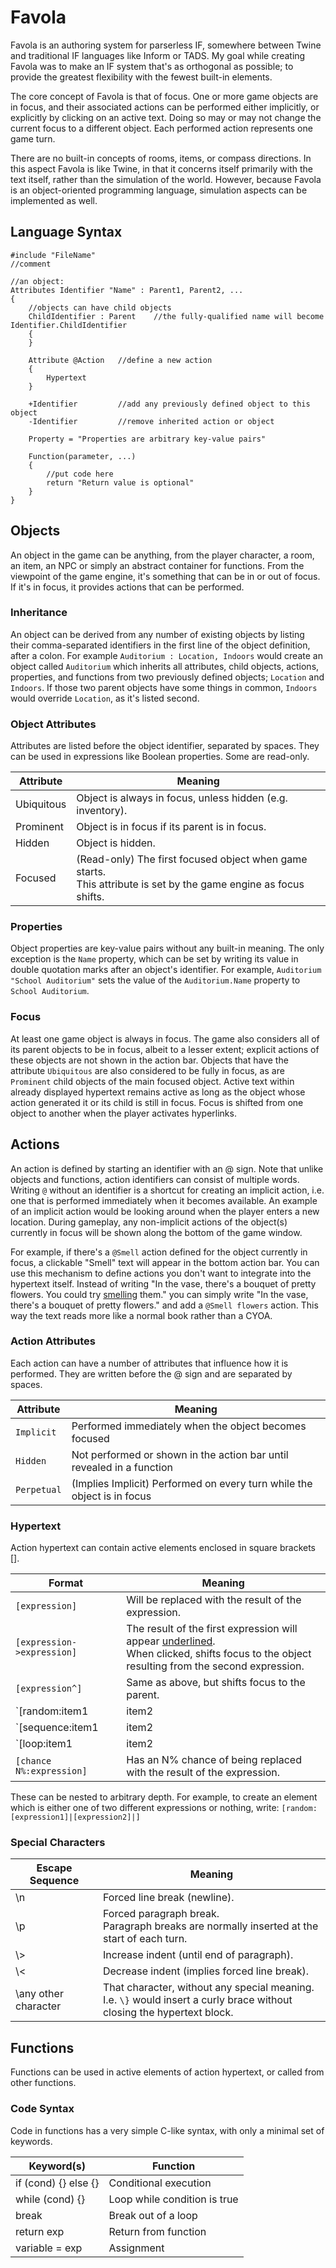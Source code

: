 # Favola

Favola is an authoring system for parserless IF, somewhere between Twine and traditional IF languages like Inform or TADS. My goal while creating Favola was to make an IF system that's as orthogonal as possible; to provide the greatest flexibility with the fewest built-in elements.

The core concept of Favola is that of focus. One or more game objects are in focus, and their associated actions can be performed either implicitly, or explicitly by clicking on an active text. Doing so may or may not change the current focus to a different object. Each performed action represents one game turn.

There are no built-in concepts of rooms, items, or compass directions. In this aspect Favola is like Twine, in that it concerns itself primarily with the text itself, rather than the simulation of the world. However, because Favola is an object-oriented programming language, simulation aspects can be implemented as well.



## Language Syntax

	#include "FileName"
	//comment
	
	//an object:
	Attributes Identifier "Name" : Parent1, Parent2, ...
	{
		//objects can have child objects
		ChildIdentifier : Parent	//the fully-qualified name will become Identifier.ChildIdentifier
		{
		}
	
		Attribute @Action	//define a new action
		{
	    	Hypertext
		}
	
		+Identifier			//add any previously defined object to this object
		-Identifier			//remove inherited action or object
	
		Property = "Properties are arbitrary key-value pairs"
		
		Function(parameter, ...)
		{
			//put code here
			return "Return value is optional"
		}
	}




## Objects

An object in the game can be anything, from the player character, a room, an item, an NPC or simply an abstract container for functions. From the viewpoint of the game engine, it's something that can be in or out of focus. If it's in focus, it provides actions that can be performed.

### Inheritance

An object can be derived from any number of existing objects by listing their comma-separated identifiers in the first line of the object definition, after a colon. For example `Auditorium : Location, Indoors` would create an object called `Auditorium` which inherits all attributes, child objects, actions, properties, and functions from two previously defined objects; `Location` and `Indoors`. If those two parent objects have some things in common, `Indoors` would override `Location`, as it's listed second.

### Object Attributes

Attributes are listed before the object identifier, separated by spaces. They can be used in expressions like Boolean properties. Some are read-only.

Attribute | Meaning
----|----
Ubiquitous | Object is always in focus, unless hidden (e.g. inventory). 
Prominent | Object is in focus if its parent is in focus. 
Hidden | Object is hidden. 
Focused | (Read-only) The first focused object when game starts.<br />This attribute is set by the game engine as focus shifts. 

### Properties

Object properties are key-value pairs without any built-in meaning. The only exception is the `Name` property, which can be set by writing its value in double quotation marks after an object's identifier. For example, `Auditorium "School Auditorium"` sets the value of the `Auditorium.Name` property to `School Auditorium`.

### Focus

At least one game object is always in focus. The game also considers all of its parent objects to be in focus, albeit to a lesser extent; explicit actions of these objects are not shown in the action bar. Objects that have the attribute `Ubiquitous` are also considered to be fully in focus, as are `Prominent` child objects of the main focused object. Active text within already displayed hypertext remains active as long as the object whose action generated it or its child is still in focus. Focus is shifted from one object to another when the player activates hyperlinks.



Actions
----------

An action is defined by starting an identifier with an @ sign. Note that unlike objects and functions, action identifiers can consist of multiple words. Writing `@` without an identifier is a shortcut for creating an implicit action, i.e. one that is performed immediately when it becomes available. An example of an implicit action would be looking around when the player enters a new location. During gameplay, any non-implicit actions of the object(s) currently in focus will be shown along the bottom of the game window.

For example, if there's a `@Smell` action defined for the object currently in focus, a clickable "Smell" text will appear in the bottom action bar. You can use this mechanism to define actions you don't want to integrate into the hypertext itself. Instead of writing "In the vase, there's a bouquet of pretty flowers. You could try <u>smelling</u> them." you can simply write "In the vase, there's a bouquet of pretty flowers." and add a `@Smell flowers` action. This way the text reads more like a normal book rather than a CYOA.

### Action Attributes

Each action can have a number of attributes that influence how it is performed. They are written before the @ sign and are separated by spaces.

Attribute | Meaning
---|---
`Implicit` | Performed immediately when the object becomes focused 
`Hidden` | Not performed or shown in the action bar until revealed in a function 
`Perpetual` | (Implies Implicit) Performed on every turn while the object is in focus 

### Hypertext

Action hypertext can contain active elements enclosed in square brackets [].

| Format                       | Meaning                                                      |
| ---------------------------- | ------------------------------------------------------------ |
| `[expression]`               | Will be replaced with the result of the expression.          |
| `[expression->expression]`   | The result of the first expression will appear <u>underlined</u>.<br />When clicked, shifts focus to the object resulting from the second expression. |
| `[expression^]`              | Same as above, but shifts focus to the parent.               |
| `[random:item1|item2|...]`   | Will be replaced with a random item from the list.           |
| `[sequence:item1|item2|...]` | Will be replaced with one of the items sequentially.<br />Once the sequence is finished, the last item will be repeated. |
| `[loop:item1|item2|...]`     | Same as above, but with looping back to the first item instead. |
| `[chance N%:expression]`     | Has an N% chance of being replaced with the result of the expression. |

These can be nested to arbitrary depth. For example, to create an element which is either one of two different expressions or nothing, write:
`[random:[expression1]|[expression2]|]`

### Special Characters

| Escape Sequence       | Meaning                                                      |
| --------------------- | ------------------------------------------------------------ |
| \n                    | Forced line break (newline).                                 |
| \p                    | Forced paragraph break.<br />Paragraph breaks are normally inserted at the start of each turn. |
| \\>                   | Increase indent (until end of paragraph).                    |
| \\<                   | Decrease indent (implies forced line break).                 |
| \\any other character | That character, without any special meaning.<br />I.e. `\}` would insert a curly brace without closing the hypertext block. |



## Functions

Functions can be used in active elements of action hypertext, or called from other functions.

### Code Syntax

Code in functions has a very simple C-like syntax, with only a minimal set of keywords.

| Keyword(s)           | Function                     |
| -------------------- | ---------------------------- |
| if (cond) {} else {} | Conditional execution        |
| while (cond) {}      | Loop while condition is true |
| break                | Break out of a loop          |
| return exp           | Return from function         |
| variable = exp       | Assignment                   |
